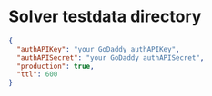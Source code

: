 # Solver testdata directory

```json
{
  "authAPIKey": "your GoDaddy authAPIKey",
  "authAPISecret": "your GoDaddy authAPISecret",
  "production": true,
  "ttl": 600
}
```
